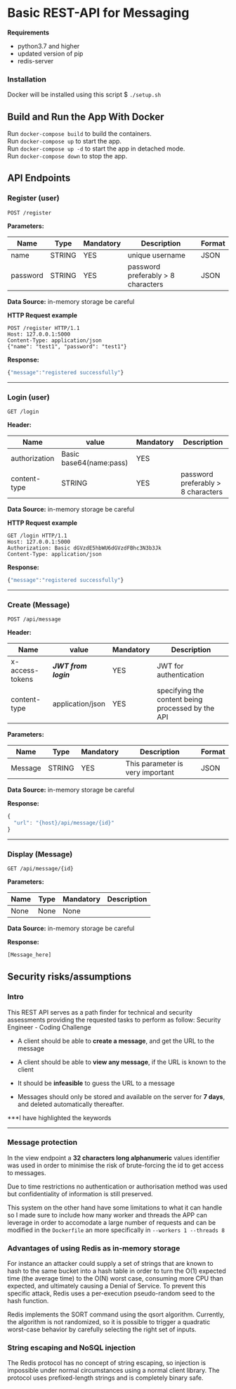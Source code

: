 # Basic REST-API for Messaging


**Requirements**

 - python3.7 and higher
 - updated version of pip
 - redis-server


### Installation

Docker will be installed using this script
$    `./setup.sh`

## Build and Run the App With Docker
Run `docker-compose build` to build the containers.  
Run `docker-compose up` to start the app.  
Run `docker-compose up -d` to start the app in detached mode.  
Run `docker-compose down` to stop the app.

## API Endpoints


### Register (user)
```
POST /register
```

**Parameters:**

Name | Type | Mandatory | Description | Format
------------ | ------------ | ------------ | ------------ | ------------
name | STRING | YES | unique username | JSON
password | STRING | YES | password preferably > 8 characters | JSON

**Data Source:**
in-memory storage be careful


**HTTP Request example**

    POST /register HTTP/1.1
    Host: 127.0.0.1:5000
    Content-Type: application/json
    {"name": "test1", "password": "test1"}

**Response:**
```javascript
{"message":"registered successfully"}
```
------

### Login (user)
```
GET /login
```

**Header:**

Name | value | Mandatory | Description
------------ | ------------ | ------------ | ------------
authorization  | Basic base64(name:pass) | YES |  
content-type | STRING | YES | password preferably > 8 characters

**Data Source:**
in-memory storage be careful

**HTTP Request example**

    GET /login HTTP/1.1
    Host: 127.0.0.1:5000
    Authorization: Basic dGVzdE5hbWU6dGVzdFBhc3N3b3Jk
    Content-Type: application/json

**Response:**
```javascript
{"message":"registered successfully"}
```
------


### Create (Message)
```
POST /api/message
```

**Header:**

Name | value | Mandatory | Description
------------ | ------------ | ------------ | ------------
x-access-tokens | ***JWT from login***| YES | JWT for authentication
content-type | application/json | YES | specifying the content being processed by the API

**Parameters:**

Name | Type | Mandatory | Description | Format
------------ | ------------ | ------------ | ------------ | ------------
Message | STRING | YES | This parameter is very important | JSON

**Data Source:**
in-memory storage be careful

**Response:**
```javascript
{
  "url": "{host}/api/message/{id}"
}
```
------
### Display (Message)
```
GET /api/message/{id}
```

**Parameters:**

Name | Type | Mandatory | Description
------------ | ------------ | ------------ | ------------
 None| None  |None  |

**Data Source:**
in-memory storage be careful

**Response:**
```javascript
[Message_here]
```

## Security risks/assumptions

### Intro

This REST API serves as a path finder for technical and security assessments providing the requested tasks to perform as follow:
Security Engineer - Coding Challenge

-   A client should be able to **create a message**, and get the URL to the message

-   A client should be able to **view any message**, if the URL is known to the client

-   It should be **infeasible** to guess the URL to a message

-   Messages should only be stored and available on the server for **7 days**, and deleted automatically thereafter.

***I have highlighted the keywords

---
### Message protection
In the view endpoint a **32 characters long alphanumeric** values identifier was used in order to minimise the risk of brute-forcing the id to get access to messages.

Due to time restrictions no authentication or authorisation method was used but confidentiality of information is still preserved.

This system on the other hand have some limitations to what it can handle so I made sure to include how many worker and threads the APP can leverage in order to accomodate a large number of requests and can be modified in the `Dockerfile` an  more specifically in `--workers 1 --threads 8 `


### Advantages of using Redis as in-memory storage
For instance an attacker could supply a set of strings that are known to hash to the same bucket into a hash table in order to turn the O(1) expected time (the average time) to the O(N) worst case, consuming more CPU than expected, and ultimately causing a Denial of Service.
To prevent this specific attack, Redis uses a per-execution pseudo-random seed to the hash function.

Redis implements the SORT command using the qsort algorithm. Currently, the algorithm is not randomized, so it is possible to trigger a quadratic worst-case behavior by carefully selecting the right set of inputs.


### String escaping and NoSQL injection

The Redis protocol has no concept of string escaping, so injection is impossible under normal circumstances using a normal client library. The protocol uses prefixed-length strings and is completely binary safe.
